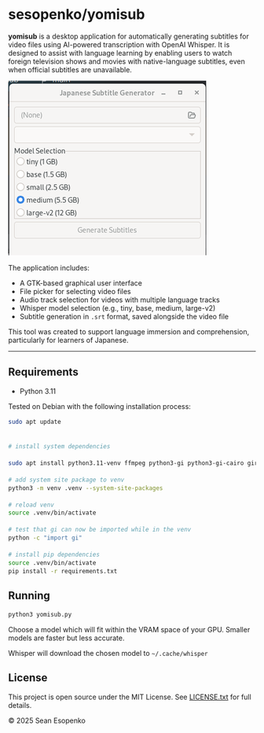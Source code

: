 # sesopenko/yomisub

**yomisub** is a desktop application for automatically generating subtitles for video files using AI-powered
transcription with OpenAI Whisper. It is designed to assist with language learning by enabling users to watch foreign
television shows and movies with native-language subtitles, even when official subtitles are unavailable.

![](docs/Screenshot%20from%202025-04-19%2016-31-53.png)

The application includes:

- A GTK-based graphical user interface
- File picker for selecting video files
- Audio track selection for videos with multiple language tracks
- Whisper model selection (e.g., tiny, base, medium, large-v2)
- Subtitle generation in `.srt` format, saved alongside the video file

This tool was created to support language immersion and comprehension, particularly for learners of Japanese.

---

## Requirements

* Python 3.11

Tested on Debian with the following installation process:

```bash
sudo apt update


# install system dependencies

sudo apt install python3.11-venv ffmpeg python3-gi python3-gi-cairo gir1.2-gtk-3.0 libgirepository1.0-dev gir1.2-gtk-3.0

# add system site package to venv
python3 -m venv .venv --system-site-packages

# reload venv
source .venv/bin/activate

# test that gi can now be imported while in the venv
python -c "import gi"

# install pip dependencies
source .venv/bin/activate
pip install -r requirements.txt
```

## Running

```bash
python3 yomisub.py
```

Choose a model which will fit within the VRAM space of your GPU. Smaller models are faster but less accurate.

Whisper will download the chosen model to `~/.cache/whisper`

## License

This project is open source under the MIT License. See [LICENSE.txt](LICENSE.txt) for full details.

© 2025 Sean Esopenko